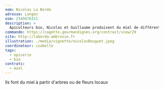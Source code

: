 ```yaml
---
nom: Nicolas La Borda
adresse: Langon
osm: 2345676311
description: >
  Apiculteurs bio, Nicolas et Guillaume produisent du miel de différentes variétés
commande: https://cagette.gourmandignes.org/contract/view/29
site: http://laborda-ambrosie.fr
illustration: ./media/vignette/nicolasBouguet.jpeg
coordinateur: isabelle
tags:
  - epicerie
  - bio
contrats: 
  - miel
---
```


Ils font du miel à partir d'arbres ou de fleurs locaux
